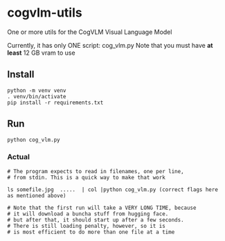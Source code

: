 # cogvlm-utils
One or more utils for the CogVLM Visual Language Model

Currently, it has only ONE script: cog_vlm.py
Note that you must have **at least** 12 GB vram to use

## Install

    python -m venv venv
    . venv/bin/activate
    pip install -r requirements.txt

## Run

    python cog_vlm.py

### Actual

    # The program expects to read in filenames, one per line,
    # from stdin. This is a quick way to make that work

    ls somefile.jpg  .....  | col |python cog_vlm.py (correct flags here as mentioned above)

    # Note that the first run will take a VERY LONG TIME, because
    # it will download a buncha stuff from hugging face.
    # but after that, it should start up after a few seconds.
    # There is still loading penalty, however, so it is
    # is most efficient to do more than one file at a time
